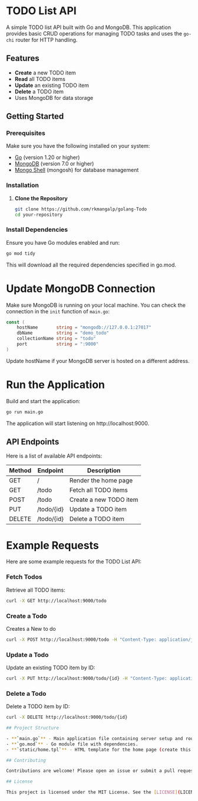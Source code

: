 # TODO List API

A simple TODO list API built with Go and MongoDB. This application provides basic CRUD operations for managing TODO tasks and uses the `go-chi` router for HTTP handling.

## Features

- **Create** a new TODO item
- **Read** all TODO items
- **Update** an existing TODO item
- **Delete** a TODO item
- Uses MongoDB for data storage

## Getting Started

### Prerequisites

Make sure you have the following installed on your system:

- [Go](https://golang.org/dl/) (version 1.20 or higher)
- [MongoDB](https://www.mongodb.com/try/download/community) (version 7.0 or higher)
- [Mongo Shell](https://www.mongodb.com/try/download/shell) (mongosh) for database management

### Installation

1. **Clone the Repository**

   ```sh
   git clone https://github.com/rkmangalp/golang-Todo
   cd your-repository

### Install Dependencies

Ensure you have Go modules enabled and run:

```sh
go mod tidy
```

This will download all the required dependencies specified in go.mod.

# Update MongoDB Connection

Make sure MongoDB is running on your local machine. You can check the connection in the `init` function of `main.go`:

```go
const (
    hostName       string = "mongodb://127.0.0.1:27017"
    dbName         string = "demo_todo"
    collectionName string = "todo"
    port           string = ":9000"
)
```
Update hostName if your MongoDB server is hosted on a different address.

# Run the Application

Build and start the application:

```sh
go run main.go
```

The application will start listening on http://localhost:9000.

## API Endpoints

Here is a list of available API endpoints:

| Method | Endpoint     | Description                  |
|--------|--------------|------------------------------|
| GET    | /            | Render the home page        |
| GET    | /todo         | Fetch all TODO items        |
| POST   | /todo         | Create a new TODO item      |
| PUT    | /todo/{id}    | Update a TODO item          |
| DELETE | /todo/{id}    | Delete a TODO item          |


# Example Requests

Here are some example requests for the TODO List API:

### Fetch Todos

Retrieve all TODO items:

  ```sh
  curl -X GET http://localhost:9000/todo
  ```

### Create a Todo

Creates a New to do

  ```sh
  curl -X POST http://localhost:9000/todo -H "Content-Type: application/json" -d '{"title": "New Todo"}'
  ```
### Update a Todo

Update an existing TODO item by ID:

  ```sh
  curl -X PUT http://localhost:9000/todo/{id} -H "Content-Type: application/json" -d '{"title": "Updated Todo", "completed": true}'
  ```
### Delete a Todo

Delete a TODO item by ID:

  ```sh
  curl -X DELETE http://localhost:9000/todo/{id}

## Project Structure

- **`main.go`** - Main application file containing server setup and route handling.
- **`go.mod`** - Go module file with dependencies.
- **`static/home.tpl`** - HTML template for the home page (create this file for the home page rendering).

## Contributing

Contributions are welcome! Please open an issue or submit a pull request for improvements.

## License

This project is licensed under the MIT License. See the [LICENSE](LICENSE) file for details.
